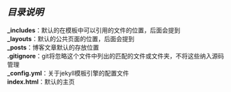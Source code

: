 ***目录说明***  
---
 **_includes**：默认的在模板中可以引用的文件的位置，后面会提到  
 **_layouts**：默认的公共页面的位置，后面会提到  
 **_posts**：博客文章默认的存放位置  
 **.gitignore**：git将忽略这个文件中列出的匹配的文件或文件夹，不将这些纳入源码管理  
 **_config.yml**：关于jekyll模板引擎的配置文件  
 **index.html**：默认的主页  

